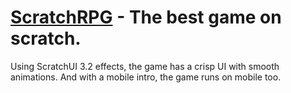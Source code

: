 # [ScratchRPG](https://scratch.mit.edu/users/ScratchRPG_real/) - The best game on scratch. 
Using ScratchUI 3.2 effects, the game has a crisp UI with smooth animations.
And with a mobile intro, the game runs on mobile too.
